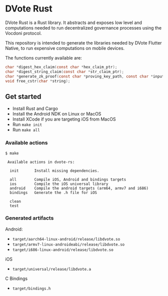 # DVote Rust

DVote Rust is a Rust library. It abstracts and exposes low level and computations needed to run decentralized governance processes using the Vocdoni protocol.

This repository is intended to generate the libraries needed by DVote Flutter Native, to run expensive computations on mobile devices. 

The functions currently available are: 

```C
char *digest_hex_claim(const char *hex_claim_ptr);
char *digest_string_claim(const char *str_claim_ptr);
char *generate_zk_proof(const char *proving_key_path, const char *inputs);
void free_cstr(char *string);
```

## Get started

- Install Rust and Cargo
- Install the Android NDK on Linux or MacOS
- Install XCode if you are targeting iOS from MacOS
- Run `make init`
- Run `make all`

### Available actions

```
$ make

 Available actions in dvote-rs:

  init       Install missing dependencies.
  
  all        Compile iOS, Android and bindings targets
  ios        Compile the iOS universal library
  android    Compile the android targets (arm64, armv7 and i686)
  bindings   Generate the .h file for iOS
  
  clean
  test

```

### Generated artifacts

Android:
- `target/aarch64-linux-android/release/libdvote.so`
- `target/armv7-linux-androideabi/release/libdvote.so`
- `target/i686-linux-android/release/libdvote.so`

iOS
- `target/universal/release/libdvote.a`

C Bindings
- `target/bindings.h`
